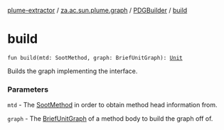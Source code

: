 [plume-extractor](../../index.md) / [za.ac.sun.plume.graph](../index.md) / [PDGBuilder](index.md) / [build](./build.md)

# build

`fun build(mtd: SootMethod, graph: BriefUnitGraph): `[`Unit`](https://kotlinlang.org/api/latest/jvm/stdlib/kotlin/-unit/index.html)

Builds the graph implementing the interface.

### Parameters

`mtd` - The [SootMethod](#) in order to obtain method head information from.

`graph` - The [BriefUnitGraph](#) of a method body to build the graph off of.